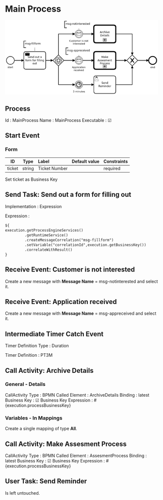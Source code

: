 # Main Process

![Diagram](process.png)

## Process

Id 
: MainProcess 
Name 
: MainProcess 
Executable 
: ☑


## Start Event

### Form

| ID     | Type   | Label         | Default value | Constraints |
| :---:  | :---:  | :---          | :---          | :---        |
| ticket | string | Ticket Number |               | required    |

Set ticket as Business Key

## Send Task: Send out a form for filling out


Implementation 
: Expression

Expression 
:
```
${
execution.getProcessEngineServices()
         .getRuntimeService()
         .createMessageCorrelation("msg-fillform")
         .setVariable("correlationId",execution.getBusinessKey())
         .correlateWithResult()
}
```


## Receive Event: Customer is not interested

Create a new message with **Message Name** = msg-notinterested
and select it.

## Receive Event: Application received

Create a new message with **Message Name** = msg-appreceived
and select it.

## Intermediate Timer Catch Event


Timer Definition Type 
: Duration

Timer Definition 
: PT3M 


## Call Activity: Archive Details

### General - Details


CallActivity Type
: BPMN 
Called Element 
: ArchiveDetails 
Binding 
: latest 
Business Key 
: ☑
Business Key Expression 
: #{execution.processBusinessKey} 


### Variables - In Mappings

Create a single mapping of type **All**.

## Call Activity: Make Assesment Process


CallActivity Type
: BPMN 
Called Element 
: AssesmentProcess 
Binding 
: latest 
Business Key 
: ☑
Business Key Expression 
: #{execution.processBusinessKey} 


## User Task: Send Reminder

Is left untouched.
